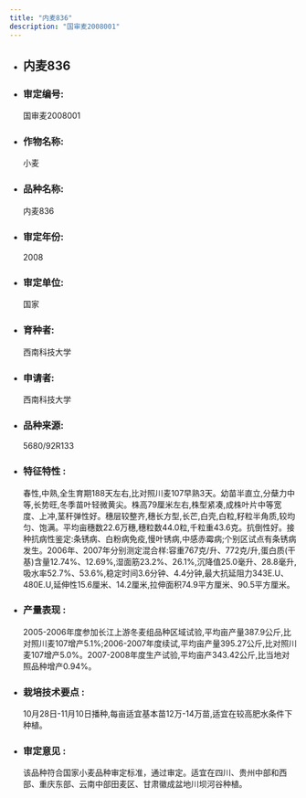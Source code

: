 ```yaml
---
title: "内麦836"
description: "国审麦2008001"
---
```

* ## 内麦836
* ###  审定编号:  
   国审麦2008001

*  ### 作物名称:  
   小麦

*   ###  品种名称: 
    内麦836

*   ### 审定年份: 
    2008

*   ### 审定单位:  
    国家

*   ### 育种者:  
    西南科技大学

*   ### 申请者:  
    西南科技大学

*   ### 品种来源:  
    5680/92R133

*   ### 特征特性 : 
    春性,中熟,全生育期188天左右,比对照川麦107早熟3天。幼苗半直立,分蘖力中等,长势旺,冬季苗叶轻微黄尖。株高79厘米左右,株型紧凑,成株叶片中等宽度、上冲,茎秆弹性好。穗层较整齐,穗长方型,长芒,白壳,白粒,籽粒半角质,较均匀、饱满。平均亩穗数22.6万穗,穗粒数44.0粒,千粒重43.6克。抗倒性好。接种抗病性鉴定:条锈病、白粉病免疫,慢叶锈病,中感赤霉病;个别区试点有条锈病发生。2006年、2007年分别测定混合样:容重767克/升、772克/升,蛋白质(干基)含量12.74%、12.69%,湿面筋23.2%、26.1%,沉降值25.0毫升、28.8毫升,吸水率52.7%、53.6%,稳定时间3.6分钟、4.4分钟,最大抗延阻力343E.U、480E.U,延伸性15.6厘米、14.2厘米,拉伸面积74.9平方厘米、90.5平方厘米。

*   ### 产量表现 : 
    2005-2006年度参加长江上游冬麦组品种区域试验,平均亩产量387.9公斤,比对照川麦107增产5.1%;2006-2007年度续试,平均亩产量395.27公斤,比对照川麦107增产5.0%。2007-2008年度生产试验,平均亩产343.42公斤,比当地对照品种增产0.94%。

*   ### 栽培技术要点 : 
    10月28日-11月10日播种,每亩适宜基本苗12万-14万苗,适宜在较高肥水条件下种植。

*   ### 审定意见 : 
    该品种符合国家小麦品种审定标准，通过审定。适宜在四川、贵州中部和西部、重庆东部、云南中部田麦区、甘肃徽成盆地川坝河谷种植。
